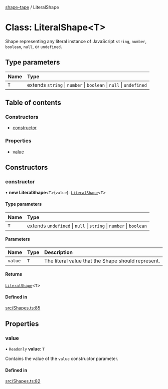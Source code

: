 [shape-tape](../index.md) / LiteralShape

# Class: LiteralShape\<T\>

Shape representing any literal instance of JavaScript `string`, `number`, `boolean`, `null`,
or `undefined`.

## Type parameters

| Name | Type |
| :------ | :------ |
| `T` | extends `string` \| `number` \| `boolean` \| ``null`` \| `undefined` |

## Table of contents

### Constructors

- [constructor](LiteralShape.md#constructor)

### Properties

- [value](LiteralShape.md#value)

## Constructors

### constructor

• **new LiteralShape**\<`T`\>(`value`): [`LiteralShape`](LiteralShape.md)\<`T`\>

#### Type parameters

| Name | Type |
| :------ | :------ |
| `T` | extends `undefined` \| ``null`` \| `string` \| `number` \| `boolean` |

#### Parameters

| Name | Type | Description |
| :------ | :------ | :------ |
| `value` | `T` | The literal value that the Shape should represent. |

#### Returns

[`LiteralShape`](LiteralShape.md)\<`T`\>

#### Defined in

[src/Shapes.ts:85](https://github.com/paulbarmstrong/shape-tape/blob/main/src/Shapes.ts#L85)

## Properties

### value

• `Readonly` **value**: `T`

Contains the value of the `value` constructor parameter.

#### Defined in

[src/Shapes.ts:82](https://github.com/paulbarmstrong/shape-tape/blob/main/src/Shapes.ts#L82)
